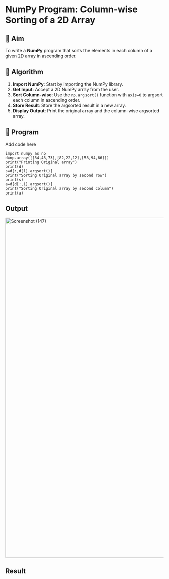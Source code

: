 # NumPy Program: Column-wise Sorting of a 2D Array

## 🎯 Aim
To write a **NumPy** program that sorts the elements in each column of a given 2D array in ascending order.

## 🧠 Algorithm

1. **Import NumPy**: Start by importing the NumPy library.
2. **Get Input**: Accept a 2D NumPy array from the user.
3. **Sort Column-wise**: Use the `np.argsort()` function with `axis=0` to argsort each column in ascending order.
4. **Store Result**: Store the argsorted result in a new array.
5. **Display Output**: Print the original array and the column-wise argsorted array.

## 🧾 Program
Add code here
```
import numpy as np
d=np.array([[34,43,73],[82,22,12],[53,94,66]])
print("Printing Original array")
print(d)
s=d[:,d[1].argsort()]
print("Sorting Original array by second row")
print(s)
a=d[d[:,1].argsort()]
print("Sorting Original array by second column")
print(a)
```

## Output

<img width="1920" height="1080" alt="Screenshot (147)" src="https://github.com/user-attachments/assets/786827a9-4061-40ab-a199-366ea3a8209b" />

## Result
